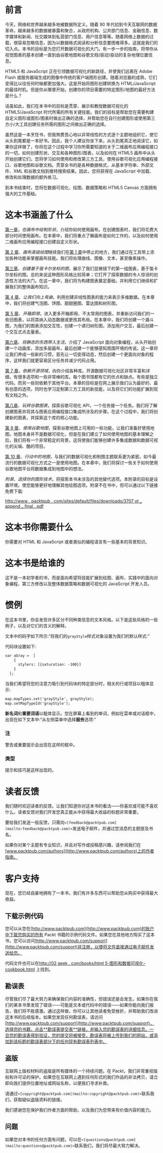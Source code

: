 # 前言

今天，网络和世界越来越多地被数据所定义。随着 90 年代初到今天互联网的数据革命，越来越多的数据被暴露和聚合，从政府机构、公共部门信息、金融信息、数字媒体和新闻、社交媒体到私营部门信息、用户信息等等。随着网络上数据的过载，很容易忽略信息，因为以数据格式阅读和分析信息要困难得多。这就是我们的切入点。本书的目标是为您打开数据可视化的大门。有一步一步的指南，将带你从视觉图表的基本创建一直到由谷歌地图和谷歌文档(驱动)驱动的复杂地理位置信息。

HTML5 和 JavaScript 正在引领数据可视化的新路径，并使我们远离在 Adobe Flash 或服务器端生成的图像中传统的客户端图形创建。随着浏览器的成熟，它们变得比以往任何时候都更加强大。这是开始将图形创建转换为 HTML/JavaScript 的最佳时机。但是你从哪里开始，创建你的项目需要的特定图形/地图的最好方法是什么？

话虽如此，我们在本书中的目标是贯穿、展示和教授数据可视化的 HTML5/JavaScript 时代所需的所有关键技能。我们的目标是帮助您在需要构建自定义图形或图形/图表时做出正确的选择，并帮助您在自行创建图形或使用第三方小/大工具创建任务所需的图形之间做出正确的选择。

虽然这是一本烹饪书，但我煞费苦心地以非常线性的方式逐个主题地组织它，使它从头到尾都是一本好书。因此，我个人建议你坐下来，从头到尾真正地阅读它，如果你这样做了，你将在这个过程中学习你所需要知道的关于二维画布应用编程接口的一切，如何创建形状、交互和各种图形/图表，以及如何在 HTML5 画布中从头开始创建它们。您将学习如何使用和修改第三方工具，使用谷歌可视化应用编程接口、谷歌地图和谷歌文档。贯穿全书的是各种数据格式，从基本字符串、外部文件、XML 和谷歌文档到推特搜索结果。因此，您将获得在 JavaScript 中加载、修改和处理数据的额外练习。

到本书结束时，您将在数据可视化、绘图、数据策略和 HTML5 Canvas 方面拥有强大的工作基础。

# 这本书涵盖了什么

[第一章](01.html "Chapter 1. Drawing Shapes in Canvas")，*在画布中绘制形状*，介绍你如何使用画布。在创建图表时，我们将花费大部分时间使用画布。在本章中，我们将重点了解画布是如何工作的，以及如何使用二维画布应用编程接口创建自定义形状。

[第 2 章](02.html "Chapter 2. Advanced Drawing in Canvas")、*画布高级绘图*继续我们在[第 1 章](01.html "Chapter 1. Drawing Shapes in Canvas")中停止的地方，我们通过在工具带上添加各种功能来掌握画布技能。我们将处理曲线、图像、文本，甚至像素操作。

[第三章](03.html "Chapter 3. Creating Cartesian-based Graphs")、*创建基于笛卡尔坐标的图*，展示了我们显微镜下的第一组图表，基于笛卡尔坐标的图。总的来说这种图形风格比较简单；它打开了探索数据的令人惊讶的创造性方法的大门。在这一章中，我们将为构建图表奠定基础，并利用它们继续和扩展我们的整体画布知识。

[第 4 章](04.html "Chapter 4. Let's Curve Things Up")、*让我们向上弯曲*，利用创建非线性图表的能力来表示多维数据。在本章中，我们将创建气泡图、饼图、甜甜圈图、雷达图和树形图。

[第 5 章](05.html "Chapter 5. Getting Out of the Box")、*开箱即用*，进入更多开箱即用、不太常用的图表，并重新访问我们的一些旧图表，以将其纳入动态数据或更改其布局。在本章中，我们将创建一个漏斗图，为我们的图表添加交互性，创建一个递归树形图，添加用户交互，最后创建一个交互式点击量表。

[第六章](06.html "Chapter 6. Bringing Static Things to Life")、*将静态的东西带入生活*，介绍了 JavaScript 面向对象编程，从头开始创建一个动画库，添加多层画布，最后创建一个能够感知周围环境的传说。这一章将让我们养成一些新的习惯，首先让一切变得动态，然后创建一个更面向对象的程序，这样我们就更容易区分任务并减少代码占用。

[第 7 章](07.html "Chapter 7. Depending on the Open Source Sphere")，*依赖开源领域*，向你介绍各种库。开源数据可视化社区非常丰富和详细，有很多选项和一些非常棒的库。每个图书馆都有它的优点和缺点。有些是独立代码，而另一些则依赖于其他平台。本章的目标是在网上展示我们认为最好的、最有创意的选项，同时也学习定制第三方工具的新技能，以及将它们的功能扩展到现有文档之外。

[第八章](08.html "Chapter 8. Playing with Google Charts")、*玩转谷歌图表*，探索谷歌可视化 API，一个任务接一个任务。我们将了解创建图表并将其与图表应用编程接口集成所涉及的步骤。在这个过程中，我们将创建新的图表，并探索这个库的核心功能。

[第 9 章](09.html "Chapter 9. Using Google Maps")、*使用谷歌地图*，探索谷歌地图上可用的一些功能，让我们准备好使用地图。地图本身并不是数据可视化，但是在我们建立了如何使用地图的基本理解之后，我们将有一个非常稳定的背景，这将使我们能够创建许多集成数据和数据可视化的尖端、酷的项目。

[第 10 章](10.html "Chapter 10. Maps in Action")、*行动中的地图*，与我们的数据可视化和制图主题联系更为紧密。如今最流行的数据可视化方式之一是使用地图。在本章中，我们将探讨一些关于如何使用谷歌地图平台将数据集成到地图中的想法。

*附录*、*选择你的图形技术*，将探索本书未涉及的其他替代选项。本附录的目标是设置环境，使您能够更好地理解其他绘图选项。附录不在书中，但可以通过以下链接免费下载:

[http://www . packtpub . com/sites/default/files/downloads/3707 ot _ append _ final . pdf](http://www.packtpub.com/sites/default/files/downloads/3707OT_Appendix_Final.pdf)

# 这本书你需要什么

你需要对 HTML 和 JavaScript 或者类似的编程语言有一些基本的背景知识。

# 这本书是给谁的

这不是一本初学者的书，而是面向希望将技能扩展到绘图、画布、实践中的面向对象编程、第三方修改以及整体数据策略和数据可视化的 JavaScript 开发人员。

# 惯例

在这本书里，你会发现许多区分不同种类信息的文本风格。以下是这些风格的一些例子，以及对它们的含义的解释。

文本中的码字如下所示:“将我们的`grayStyle`样式对象设置为我们的默认样式:”

代码块设置如下:

```html
var aGray =  [
    {
      stylers: [{saturation: -100}]
    }
  ];
```

当我们希望将您的注意力吸引到代码块的特定部分时，相关的行或项目以粗体显示:

```html
map.mapTypes.set('grayStyle', grayStyle);
map.setMapTypeId('grayStyle');
```

**新名词**和**重要词语**以粗体显示。您在屏幕上看到的单词，例如在菜单或对话框中，出现在如下文本中:“从左侧菜单中选择**服务**选项:”

### 注

警告或重要提示会出现在这样的框中。

### 类型

提示和技巧是这样出现的。

# 读者反馈

我们随时欢迎读者的反馈。让我们知道你对这本书的看法——你喜欢或可能不喜欢什么。读者反馈对我们开发您真正能从中获得最大收益的标题非常重要。

要给我们发送一般反馈，只需向`<[feedback@packtpub.com](mailto:feedback@packtpub.com)>`发送电子邮件，并通过您消息的主题提及书名。

如果你对某个主题有专业知识，并且对写作或投稿感兴趣，请参阅我们在[www.packtpub.com/authors](http://www.packtpub.com/authors)上的作者指南。

# 客户支持

现在，您已经自豪地拥有了一本书，我们有许多东西可以帮助您从购买中获得最大收益。

## 下载示例代码

您可以从您在[http://www.packtpub.com](http://www.packtpub.com)的账户中下载您购买的所有 Packt 书籍的示例代码文件。如果您在其他地方购买了这本书，您可以访问[http://www.packtpub.com/support](http://www.packtpub.com/support)并注册，以便将文件直接通过电子邮件发送给您。

代码文件也可以在[http://02 geek . com/books/html 5-图形和数据可视化-cookbook.html](http://02geek.com/books/html5-graphics-and-data-visualization-cookbook.html) 上找到。

## 勘误表

尽管我们尽了最大努力来确保我们内容的准确性，但错误还是会发生。如果你在我们的某本书里发现了错误——可能是文本或代码中的错误——如果你能向我们报告，我们将不胜感激。通过这样做，你可以让其他读者免受挫折，并帮助我们改进这本书的后续版本。如果您发现任何勘误表，请访问[http://www.packtpub.com/support](http://www.packtpub.com/support)，选择您的书籍，点击**勘误表提交表**链接，并输入您的勘误表的详细信息。一旦您的勘误表得到验证，您的提交将被接受，勘误表将被上传到我们的网站，或添加到该标题的勘误表部分下的任何现有勘误表列表中。

## 盗版

互联网上版权材料的盗版是所有媒体的一个持续问题。在 Packt，我们非常重视版权和许可证的保护。如果您在互联网上遇到任何形式的我们作品的非法拷贝，请立即向我们提供位置地址或网站名称，以便我们寻求补救。

请通过`<[copyright@packtpub.com](mailto:copyright@packtpub.com)>`联系我们，获取疑似盗版资料的链接。

我们感谢您在保护我们作者方面的帮助，以及我们为您带来有价值内容的能力。

## 问题

如果您对本书的任何方面有问题，可以在`<[questions@packtpub.com](mailto:questions@packtpub.com)>`联系我们，我们将尽最大努力解决。